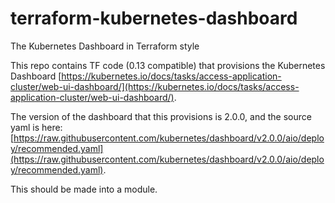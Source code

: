 # terraform-kubernetes-dashboard
The Kubernetes Dashboard in Terraform style

This repo contains TF code (0.13 compatible) that provisions the Kubernetes Dashboard [https://kubernetes.io/docs/tasks/access-application-cluster/web-ui-dashboard/](https://kubernetes.io/docs/tasks/access-application-cluster/web-ui-dashboard/).

The version of the dashboard that this provisions is 2.0.0, and the source yaml is here: [https://raw.githubusercontent.com/kubernetes/dashboard/v2.0.0/aio/deploy/recommended.yaml](https://raw.githubusercontent.com/kubernetes/dashboard/v2.0.0/aio/deploy/recommended.yaml).

This should be made into a module.
